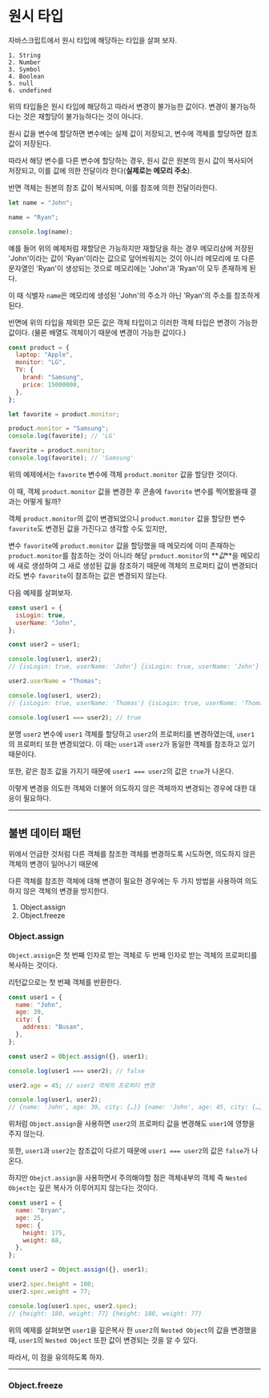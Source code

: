 # **원시 타입**

자바스크립트에서 원시 타입에 해당하는 타입을 살펴 보자.

```
1. String
2. Number
3. Symbol
4. Boolean
5. null
6. undefined
```

위의 타입들은 원시 타입에 해당하고 따라서 변경이 불가능한 값이다. 변경이 불가능하다는 것은 재할당이 불가능하다는 것이 아니다.

원시 값을 변수에 할당하면 변수에는 실제 값이 저장되고, 변수에 객체를 할당하면 참조 값이 저장된다.

따라서 해당 변수를 다른 변수에 할당하는 경우, 원시 값은 원본의 원시 값이 복사되어 저장되고, 이를 값에 의한 전달이라 한다(**실제로는 메모리 주소**).

반면 객체는 원본의 참조 값이 복사되며, 이를 참조에 의한 전달이라한다.

```js
let name = "John";

name = "Ryan";

console.log(name);
```

예를 들어 위의 예제처럼 재할당은 가능하지만 재할당을 하는 경우 메모리상에 저장된 'John'이라는 값이 'Ryan'이라는 값으로 덮어씌워지는 것이 아니라 메모리에 또 다른 문자열인 'Ryan'이 생성되는 것으로 메모리에는 'John'과 'Ryan'이 모두 존재하게 된다.

이 때 식별자 `name`은 메모리에 생성된 'John'의 주소가 아닌 'Ryan'의 주소를 참조하게된다.

반면에 위의 타입을 제외한 모든 값은 객체 타입이고 이러한 객체 타입은 변경이 가능한 값이다. (물론 배열도 객체이기 때문에 변경이 가능한 값이다.)

```js
const product = {
  laptop: "Apple",
  monitor: "LG",
  TV: {
    brand: "Samsung",
    price: 15000000,
  },
};

let favorite = product.monitor;

product.monitor = "Samsung";
console.log(favorite); // 'LG'

favorite = product.monitor;
console.log(favorite); // 'Samsung'
```

위의 예제에서는 `favorite` 변수에 객체 `product.monitor` 값을 할당한 것이다.

이 때, 객체 `product.monitor` 값을 변경한 후 콘솔에 `favorite` 변수를 찍어봤을때 결과는 어떻게 될까?

객체 `product.monitor`의 값이 변경되었으니 `product.monitor` 값을 할당한 변수 `favorite`도 변경된 값을 가진다고 생각할 수도 있지만,

변수 `favorite`에 `product.monitor` 값을 할당했을 때 메모리에 이미 존재하는 `product.monitor`를 참조하는 것이 아니라 해당 `product.monitor`의 **_값_**을 메모리에 새로 생성하여 그 새로 생성된 값을 참조하기 때문에 객체의 프로퍼티 값이 변경되더라도 변수 `favorite`이 참조하는 값은 변경되지 않는다.

다음 예제를 살펴보자.

```js
const user1 = {
  isLogin: true,
  userName: "John",
};

const user2 = user1;

console.log(user1, user2);
// {isLogin: true, userName: 'John'} {isLogin: true, userName: 'John'}

user2.userName = "Thomas";

console.log(user1, user2);
// {isLogin: true, userName: 'Thomas'} {isLogin: true, userName: 'Thomas'}

console.log(user1 === user2); // true
```

분명 `user2` 변수에 `user1` 객체를 할당하고 `user2`의 프로퍼티를 변경하였는데, `user1`의 프로퍼티 또한 변경되었다. 이 때는 `user1`과 `user2`가 동일한 객체를 참조하고 있기 때문이다.

또한, 같은 참조 값을 가지기 때문에 `user1 === user2`의 값은 `true`가 나온다.

이렇게 변경을 의도한 객체와 더불어 의도하지 않은 객체까지 변경되는 경우에 대한 대응이 필요하다.

---

## **불변 데이터 패턴**

위에서 언급한 것처럼 다른 객체를 참조한 객체를 변경하도록 시도하면, 의도하지 않은 객체의 변경이 일어나기 때문에

다른 객체를 참조한 객체에 대해 변경이 필요한 경우에는 두 가지 방법을 사용하여 의도하지 않은 객체의 변경을 방지한다.

1. Object.assign
2. Object.freeze

### **Object.assign**

`Object.assign`은 첫 번째 인자로 받는 객체로 두 번째 인자로 받는 객체의 프로퍼티를 복사하는 것이다.

리턴값으로는 첫 번째 객체를 반환한다.

```js
const user1 = {
  name: "John",
  age: 39,
  city: {
    address: "Busan",
  },
};

const user2 = Object.assign({}, user1);

console.log(user1 === user2); // false

user2.age = 45; // user2 객체의 프로퍼티 변경

console.log(user1, user2);
// {name: 'John', age: 39, city: {…}} {name: 'John', age: 45, city: {…}}
```

위처럼 `Object.assign`을 사용하면 `user2`의 프로퍼티 값을 변경해도 `user1`에 영향을 주지 않는다.

또한, `user1`과 `user2`는 참조값이 다르기 때문에 `user1 === user2`의 값은 `false`가 나온다.

하지만 `Obejct.assign`을 사용하면서 주의해야할 점은 객체내부의 객체 즉 `Nested Object`는 깊은 복사가 이루어지지 않는다는 것이다.

```js
const user1 = {
  name: "Bryan",
  age: 25,
  spec: {
    height: 175,
    weight: 68,
  },
};

const user2 = Object.assign({}, user1);

user2.spec.height = 180;
user2.spec.weight = 77;

console.log(user1.spec, user2.spec);
// {height: 180, weight: 77} {height: 180, weight: 77}
```

위의 예제를 살펴보면 `user1`을 깊은복사 한 `user2`의 `Nested Object`의 값을 변경했을 때, `user1`의 `Nested Object` 또한 값이 변경되는 것을 알 수 있다.

따라서, 이 점을 유의하도록 하자.

---

### **Object.freeze**
